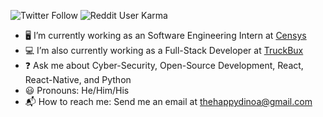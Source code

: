 <!--
**thehappydinoa/thehappydinoa** is a ✨ _special_ ✨ repository because its `README.md` (this file) appears on your GitHub profile.

Here are some ideas to get you started:

- 🔭 I’m currently working on ...
- 🌱 I’m currently learning ...
- 👯 I’m looking to collaborate on ...
- 🤔 I’m looking for help with ...
- 💬 Ask me about ...
- 📫 How to reach me: ...
- 😄 Pronouns: ...
- ⚡ Fun fact: ...
-->

![Twitter Follow](https://img.shields.io/twitter/follow/thehappydinoa?color=blue&label=%40thehappydinoa&logo=twitter&style=flat-square)
![Reddit User Karma](https://img.shields.io/reddit/user-karma/combined/thehappydinoa?logo=reddit&style=flat-square)

- :desktop_computer: I’m currently working as an Software Engineering Intern at [Censys](https://censys.io)
- :computer: I’m also currently working as a Full-Stack Developer at [TruckBux](https://truckbux.com)
- :question: Ask me about Cyber-Security, Open-Source Development, React, React-Native, and Python
- :smiley: Pronouns: He/Him/His
- :mailbox_with_mail: How to reach me: Send me an email at [thehappydinoa@gmail.com](mailto:thehappydinoa@gmail.com)
